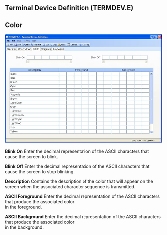 ##  Terminal Device Definition (TERMDEV.E)

<PageHeader />

##  Color

![](./TERMDEV-E-3.jpg)

**Blink On** Enter the decimal representation of the ASCII characters that
cause the screen to blink.  
  
**Blink Off** Enter the decimal representation of the ASCII characters that
cause the screen to stop blinking.  
  
**Description** Contains the description of the color that will appear on the
screen when the associated character sequence is transmitted.  
  
**ASCII Foreground** Enter the decimal representation of the ASCII characters
that produce the associated color  
in the foreground.  
  
**ASCII Background** Enter the decimal representation of the ASCII characters
that produce the associated color  
in the background.  
  
  
<badge text= "Version 8.10.57" vertical="middle" />

<PageFooter />